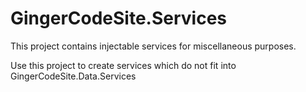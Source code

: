 ﻿# GingerCodeSite.Services

This project contains injectable services for miscellaneous purposes.

Use this project to create services which do not fit into GingerCodeSite.Data.Services